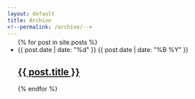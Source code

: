 ```yaml
---
layout: default
title: Archive
<!--permalink: /archive/-->
---
```



<div class="archive">
<div class="row">
  <div class="text-center">
    <ul class="list" style="margin-top: -2%; margin-bottom: -2%;">
       {% for post in site.posts %}
        <li class="description">
            <div class="datetime">
                <span class="day">
                    {{ post.date | date: "%d" }}
                </span>
                <span class="month-year">
                    {{ post.date | date: "%B %Y" }}
                </span>
            </div>
            <div class="post-details">
                <h2 class="title">
                    <a href="{{ post.url }}">
                        {{ post.title }}
                    </a>
                </h2>
            </div>
        </li>
        <div class="divider"></div>
       {% endfor %}
    </ul>
  </div>
</div>
</div>
